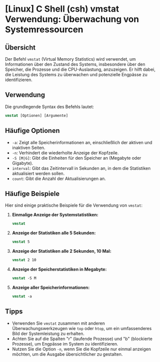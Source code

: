 # [Linux] C Shell (csh) vmstat Verwendung: Überwachung von Systemressourcen

## Übersicht
Der Befehl `vmstat` (Virtual Memory Statistics) wird verwendet, um Informationen über den Zustand des Systems, insbesondere über den Speicher, die Prozesse und die CPU-Auslastung, anzuzeigen. Er hilft dabei, die Leistung des Systems zu überwachen und potenzielle Engpässe zu identifizieren.

## Verwendung
Die grundlegende Syntax des Befehls lautet:

```csh
vmstat [Optionen] [Argumente]
```

## Häufige Optionen
- `-a`: Zeigt alle Speicherinformationen an, einschließlich der aktiven und inaktiven Seiten.
- `-n`: Verhindert die wiederholte Anzeige der Kopfzeile.
- `-S [M|G]`: Gibt die Einheiten für den Speicher an (Megabyte oder Gigabyte).
- `interval`: Gibt das Zeitintervall in Sekunden an, in dem die Statistiken aktualisiert werden sollen.
- `count`: Gibt die Anzahl der Aktualisierungen an.

## Häufige Beispiele
Hier sind einige praktische Beispiele für die Verwendung von `vmstat`:

1. **Einmalige Anzeige der Systemstatistiken:**
   ```csh
   vmstat
   ```

2. **Anzeige der Statistiken alle 5 Sekunden:**
   ```csh
   vmstat 5
   ```

3. **Anzeige der Statistiken alle 2 Sekunden, 10 Mal:**
   ```csh
   vmstat 2 10
   ```

4. **Anzeige der Speicherstatistiken in Megabyte:**
   ```csh
   vmstat -S M
   ```

5. **Anzeige aller Speicherinformationen:**
   ```csh
   vmstat -a
   ```

## Tipps
- Verwenden Sie `vmstat` zusammen mit anderen Überwachungswerkzeugen wie `top` oder `htop`, um ein umfassenderes Bild der Systemleistung zu erhalten.
- Achten Sie auf die Spalten "r" (laufende Prozesse) und "b" (blockierte Prozesse), um Engpässe im System zu identifizieren.
- Nutzen Sie die Option `-n`, wenn Sie die Kopfzeile nur einmal anzeigen möchten, um die Ausgabe übersichtlicher zu gestalten.